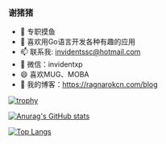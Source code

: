 ### 谢猪猪

- 🔭 专职摸鱼
- 🌱 喜欢用Go语言开发各种有趣的应用
- 📫 联系我: invidentssc@hotmail.com
- 👬 微信：invidentxp
- 😄 喜欢MUG、MOBA
- 📖 我的博客：https://ragnarokcn.com/blog

[![trophy](https://github-profile-trophy.vercel.app/?username=invxp&row=1&column=10)](https://github.com/ryo-ma/github-profile-trophy)

[![Anurag's GitHub stats](https://github-readme-stats.vercel.app/api?username=invxp&show_icons=true)](https://github.com/anuraghazra/github-readme-stats)

[![Top Langs](https://github-readme-stats.vercel.app/api/top-langs/?username=invxp&hide=html,css&&langs_count=8&layout=compact)](https://github.com/anuraghazra/github-readme-stats)
